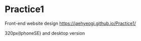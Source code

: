 # Practice1
Front-end website design
https://jaehyeogi.github.io/Practice1/

320px(IphoneSE) and desktop version
